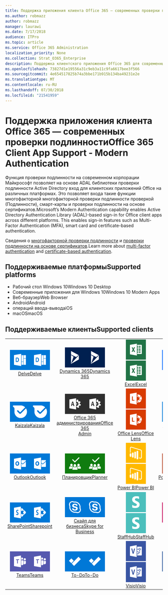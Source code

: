 ```yaml
---
title: Поддержка приложения клиента Office 365 — современных проверки подлинности
ms.author: robmazz
author: robmazz
manager: laurawi
ms.date: 7/17/2018
audience: ITPro
ms.topic: article
ms.service: Office 365 Administration
localization_priority: None
ms.collection: Strat_O365_Enterprise
description: Поддержка клиентского приложения Office 365 для современных проверки подлинности.
ms.openlocfilehash: 73827d1e19556a31c9eb3a11c9fa6617bee3f566
ms.sourcegitcommit: 4e654517825b74a3bbe171b915b134ba49231e2e
ms.translationtype: MT
ms.contentlocale: ru-RU
ms.lasthandoff: 07/30/2018
ms.locfileid: "21541959"
---
```

# <a name="office-365-client-app-support---modern-authentication"></a><span data-ttu-id="15461-103">Поддержка приложения клиента Office 365 — современных проверки подлинности</span><span class="sxs-lookup"><span data-stu-id="15461-103">Office 365 Client App Support - Modern Authentication</span></span>

<span data-ttu-id="15461-p101">Функция проверки подлинности на современном корпорации Майкрософт позволяет на основе ADAL библиотеки проверки подлинности Active Directory вход для клиентских приложений Office на различных платформах. Это позволяет входа такие функции многофакторной многофакторной проверки подлинности проверкой (Подлинности), смарт-карты и проверки подлинности на основе сертификатов.</span><span class="sxs-lookup"><span data-stu-id="15461-p101">Microsoft’s Modern Authentication capability enables Active Directory Authentication Library (ADAL)-based sign-in for Office client apps across different platforms. This enables sign-in features such as Multi-Factor Authentication (MFA), smart card and certificate-based authentication.</span></span>

<span data-ttu-id="15461-106">Сведения о [многофакторной проверки подлинности](https://docs.microsoft.com/azure/active-directory/authentication/multi-factor-authentication) и [проверки подлинности на основе сертификатов](https://docs.microsoft.com/azure/active-directory/active-directory-certificate-based-authentication-get-started).</span><span class="sxs-lookup"><span data-stu-id="15461-106">Learn more about [multi-factor authentication](https://docs.microsoft.com/azure/active-directory/authentication/multi-factor-authentication) and [certificate-based authentication](https://docs.microsoft.com/azure/active-directory/active-directory-certificate-based-authentication-get-started).</span></span>

## <a name="supported-platforms"></a><span data-ttu-id="15461-107">Поддерживаемые платформы</span><span class="sxs-lookup"><span data-stu-id="15461-107">Supported platforms</span></span>

 - <span data-ttu-id="15461-108">Рабочий стол Windows 10</span><span class="sxs-lookup"><span data-stu-id="15461-108">Windows 10 Desktop</span></span>
 - <span data-ttu-id="15461-109">Современные приложения для Windows 10</span><span class="sxs-lookup"><span data-stu-id="15461-109">Windows 10 Modern Apps</span></span>
 - <span data-ttu-id="15461-110">Веб-браузер</span><span class="sxs-lookup"><span data-stu-id="15461-110">Web Browser</span></span>
 - <span data-ttu-id="15461-111">Android</span><span class="sxs-lookup"><span data-stu-id="15461-111">Android</span></span>
 - <span data-ttu-id="15461-112">операций ввода-вывода</span><span class="sxs-lookup"><span data-stu-id="15461-112">iOS</span></span>
 - <span data-ttu-id="15461-113">macOS</span><span class="sxs-lookup"><span data-stu-id="15461-113">macOS</span></span>

## <a name="supported-clients"></a><span data-ttu-id="15461-114">Поддерживаемые клиенты</span><span class="sxs-lookup"><span data-stu-id="15461-114">Supported clients</span></span>

| | | | | | |
|:---:|:---:|:---:|:---:|:---:|:---:|
| <span data-ttu-id="15461-115">![Углубимся значок](images/o365-delve-64x64.png)</span><span class="sxs-lookup"><span data-stu-id="15461-115">![Delve icon](images/o365-delve-64x64.png)</span></span> <br> [<span data-ttu-id="15461-116">Delve</span><span class="sxs-lookup"><span data-stu-id="15461-116">Delve</span></span>](https://products.office.com/business/intelligent-search) | <span data-ttu-id="15461-117">![Значок Dynamics 365](images/o365-dynamics365-64x64.png)</span><span class="sxs-lookup"><span data-stu-id="15461-117">![Dynamics 365 icon](images/o365-dynamics365-64x64.png)</span></span> <br> [<span data-ttu-id="15461-118">Dynamics 365</span><span class="sxs-lookup"><span data-stu-id="15461-118">Dynamics 365</span></span>](https://dynamics.microsoft.com) | <span data-ttu-id="15461-119">![Значок Excel](images/o365-excel-64x64.png)</span><span class="sxs-lookup"><span data-stu-id="15461-119">![Excel icon](images/o365-excel-64x64.png)</span></span> <br> [<span data-ttu-id="15461-120">Excel</span><span class="sxs-lookup"><span data-stu-id="15461-120">Excel</span></span>](https://products.office.com/excel) | <span data-ttu-id="15461-121">![Значок потока](images/o365-flow-64x64.png)</span><span class="sxs-lookup"><span data-stu-id="15461-121">![Flow icon](images/o365-flow-64x64.png)</span></span> <br> [<span data-ttu-id="15461-122">Flow</span><span class="sxs-lookup"><span data-stu-id="15461-122">Flow</span></span>](https://flow.microsoft.com) | <span data-ttu-id="15461-123">![Значок формы](images/o365-forms-64x64.png)</span><span class="sxs-lookup"><span data-stu-id="15461-123">![Forms icon](images/o365-forms-64x64.png)</span></span> <br> [<span data-ttu-id="15461-124">Forms</span><span class="sxs-lookup"><span data-stu-id="15461-124">Forms</span></span>](https://flow.microsoft.com/connectors/shared_microsoftforms/microsoft-forms/) | 
| <span data-ttu-id="15461-125">![Значок Kaizala](images/o365-kaizala-64x64.png)</span><span class="sxs-lookup"><span data-stu-id="15461-125">![Kaizala icon](images/o365-kaizala-64x64.png)</span></span> <br> [<span data-ttu-id="15461-126">Kaizala</span><span class="sxs-lookup"><span data-stu-id="15461-126">Kaizala</span></span>](https://products.office.com/en/business/microsoft-kaizala) | <span data-ttu-id="15461-127">![Значок администратора Office 365](images/o365-o365admin-64x64.png)</span><span class="sxs-lookup"><span data-stu-id="15461-127">![Office 365 Admin icon](images/o365-o365admin-64x64.png)</span></span> <br> [<span data-ttu-id="15461-128">Office 365 <br> администрирования</span><span class="sxs-lookup"><span data-stu-id="15461-128">Office 365 <br> Admin</span></span>](https://products.office.com/business/manage-office-365-admin-app) | <span data-ttu-id="15461-129">![Значок лупы](images/o365-lens-64x64.png)</span><span class="sxs-lookup"><span data-stu-id="15461-129">![Lens icon](images/o365-lens-64x64.png)</span></span> <br> [<span data-ttu-id="15461-130">Office Lens</span><span class="sxs-lookup"><span data-stu-id="15461-130">Office Lens</span></span>](https://www.microsoft.com/p/office-lens/9wzdncrfj3t8?activetab=pivot%3Aoverviewtab) | <span data-ttu-id="15461-131">![OneDrive для бизнеса значок](images/o365-OneDrive-64x64.png)</span><span class="sxs-lookup"><span data-stu-id="15461-131">![OneDrive for Business icon](images/o365-OneDrive-64x64.png)</span></span> <br> [<span data-ttu-id="15461-132">OneDrive</span><span class="sxs-lookup"><span data-stu-id="15461-132">OneDrive</span></span>](https://products.office.com/onedrive-for-business/online-cloud-storage) | <span data-ttu-id="15461-133">![Значок OneNote](images/o365-OneNote-64x64.png)</span><span class="sxs-lookup"><span data-stu-id="15461-133">![OneNote icon](images/o365-OneNote-64x64.png)</span></span> <br> [<span data-ttu-id="15461-134">OneNote</span><span class="sxs-lookup"><span data-stu-id="15461-134">OneNote</span></span>](https://products.office.com/onenote)
| <span data-ttu-id="15461-135">![Значок Outlook](images/o365-outlook-64x64.png)</span><span class="sxs-lookup"><span data-stu-id="15461-135">![Outlook icon](images/o365-outlook-64x64.png)</span></span> <br> [<span data-ttu-id="15461-136">Outlook</span><span class="sxs-lookup"><span data-stu-id="15461-136">Outlook</span></span>](https://products.office.com/outlook) | <span data-ttu-id="15461-137">![Значок "Планировщик работы"](images/o365-planner-64x64.png)</span><span class="sxs-lookup"><span data-stu-id="15461-137">![Planner icon](images/o365-planner-64x64.png)</span></span> <br> [<span data-ttu-id="15461-138">Планировщик</span><span class="sxs-lookup"><span data-stu-id="15461-138">Planner</span></span>](https://products.office.com/business/task-management-software) | <span data-ttu-id="15461-139">![Значок PowerBI](images/o365-powerbi-64x64.png)</span><span class="sxs-lookup"><span data-stu-id="15461-139">![PowerBI icon](images/o365-powerbi-64x64.png)</span></span> <br> [<span data-ttu-id="15461-140">Power BI</span><span class="sxs-lookup"><span data-stu-id="15461-140">Power BI</span></span>](https://powerbi.microsoft.com) | <span data-ttu-id="15461-141">![Значок PowerPoint](images/o365-powerpoint-64x64.png)</span><span class="sxs-lookup"><span data-stu-id="15461-141">![PowerPoint icon](images/o365-powerpoint-64x64.png)</span></span> <br> [<span data-ttu-id="15461-142">PowerPoint</span><span class="sxs-lookup"><span data-stu-id="15461-142">PowerPoint</span></span>](https://products.office.com/powerpoint) | <span data-ttu-id="15461-143">![Значок проекта](images/o365-project-64x64.png)</span><span class="sxs-lookup"><span data-stu-id="15461-143">![Project icon](images/o365-project-64x64.png)</span></span> <br> [<span data-ttu-id="15461-144">Project</span><span class="sxs-lookup"><span data-stu-id="15461-144">Project</span></span>](https://products.office.com/project) 
| <span data-ttu-id="15461-145">![Значок SharePoint](images/o365-sharepoint-64x64.png)</span><span class="sxs-lookup"><span data-stu-id="15461-145">![SharePoint icon](images/o365-sharepoint-64x64.png)</span></span> <br> [<span data-ttu-id="15461-146">SharePoint</span><span class="sxs-lookup"><span data-stu-id="15461-146">Sharepoint</span></span>](https://products.office.com/sharepoint) | <span data-ttu-id="15461-147">![Скайп для значка бизнеса](images/o365-skypeforbusiness-64x64.png)</span><span class="sxs-lookup"><span data-stu-id="15461-147">![Skype for Business icon](images/o365-skypeforbusiness-64x64.png)</span></span> <br> [<span data-ttu-id="15461-148">Скайп для <br> бизнеса</span><span class="sxs-lookup"><span data-stu-id="15461-148">Skype for <br> Business</span></span>](https://www.skype.com/business/) | <span data-ttu-id="15461-149">![Значок StaffHub](images/o365-staffhub-64x64.png)</span><span class="sxs-lookup"><span data-stu-id="15461-149">![StaffHub icon](images/o365-staffhub-64x64.png)</span></span> <br> [<span data-ttu-id="15461-150">StaffHub</span><span class="sxs-lookup"><span data-stu-id="15461-150">StaffHub</span></span>](https://products.office.com/microsoft-staffhub/staff-scheduling-software) | <span data-ttu-id="15461-151">![Значок потока](images/o365-stream-64x64.png)</span><span class="sxs-lookup"><span data-stu-id="15461-151">![Stream icon](images/o365-stream-64x64.png)</span></span> <br> [<span data-ttu-id="15461-152">Поток</span><span class="sxs-lookup"><span data-stu-id="15461-152">Stream</span></span>](https://stream.microsoft.com) | <span data-ttu-id="15461-153">![Значок sway](images/o365-sway-64x64.png)</span><span class="sxs-lookup"><span data-stu-id="15461-153">![Sway icon](images/o365-sway-64x64.png)</span></span> <br> [<span data-ttu-id="15461-154">Sway</span><span class="sxs-lookup"><span data-stu-id="15461-154">Sway</span></span>](https://sway.com)
| <span data-ttu-id="15461-155">![Значок группы](images/o365-teams-64x64.png)</span><span class="sxs-lookup"><span data-stu-id="15461-155">![Teams icon](images/o365-teams-64x64.png)</span></span> <br> [<span data-ttu-id="15461-156">Teams</span><span class="sxs-lookup"><span data-stu-id="15461-156">Teams</span></span>](https://products.office.com/microsoft-teams/group-chat-software) | <span data-ttu-id="15461-157">![Значок "задачи"](images/o365-todo-64x64.png)</span><span class="sxs-lookup"><span data-stu-id="15461-157">![To-Do icon](images/o365-todo-64x64.png)</span></span> <br> [<span data-ttu-id="15461-158">To-Do</span><span class="sxs-lookup"><span data-stu-id="15461-158">To-Do</span></span>](https://todo.microsoft.com) | <span data-ttu-id="15461-159">![Значок Visio](images/o365-visio-64x64.png)</span><span class="sxs-lookup"><span data-stu-id="15461-159">![Visio icon](images/o365-visio-64x64.png)</span></span> <br> [<span data-ttu-id="15461-160">Visio</span><span class="sxs-lookup"><span data-stu-id="15461-160">Visio</span></span>](https://products.office.com/visio/flowchart-software) | <span data-ttu-id="15461-161">![Значок Word](images/o365-word-64x64.png)</span><span class="sxs-lookup"><span data-stu-id="15461-161">![Word icon](images/o365-word-64x64.png)</span></span> <br> [<span data-ttu-id="15461-162">Word</span><span class="sxs-lookup"><span data-stu-id="15461-162">Word</span></span>](https://products.office.com/word) | <span data-ttu-id="15461-163">![Значок сети Yammer](images/o365-yammer-64x64.png)</span><span class="sxs-lookup"><span data-stu-id="15461-163">![Yammer icon](images/o365-yammer-64x64.png)</span></span> <br> [<span data-ttu-id="15461-164">Yammer</span><span class="sxs-lookup"><span data-stu-id="15461-164">Yammer</span></span>](https://products.office.com/yammer/yammer-overview)